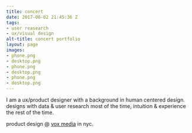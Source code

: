 ```yaml
---
title: concert
date: 2017-06-02 21:45:36 Z
tags:
- user reasearch
- ux/visual design
alt-title: concert portfolio
layout: page
images:
- phone.png
- desktop.png
- phone.png
- desktop.png
- phone.png
- desktop.png
---
```


I am a ux/product designer with a background in human centered design. designs with data & user research most of the time, intuition & experience the rest of the time.

product design @ [vox media](http://www.voxmedia.com/) in nyc.